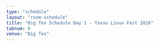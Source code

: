 ```yaml
---
type: "schedule"
layout: "room-schedule"
title: "Big Tex Schedule Day 1 - Texas Linux Fest 2026"
tabnum: 0
venue: "Big Tex"
---
```

